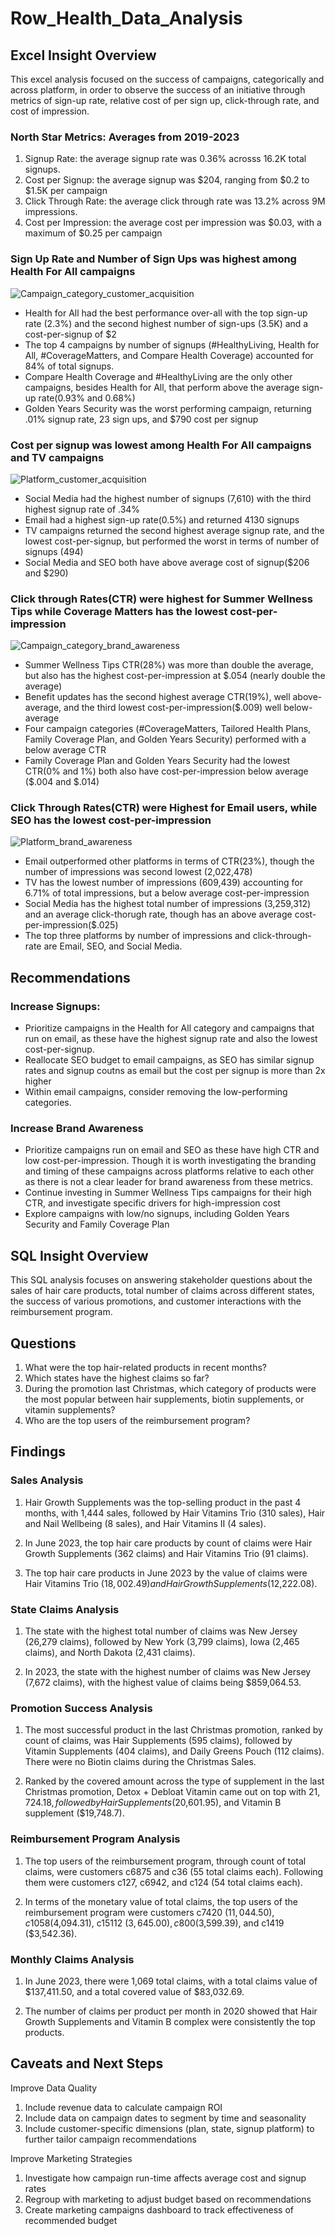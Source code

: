 # Row_Health_Data_Analysis

## Excel Insight Overview
This excel analysis focused on the success of campaigns, categorically and across platform, in order to observe the success of an initiative through metrics of sign-up rate, relative cost of per sign up, click-through rate, and cost of impression.

### North Star Metrics: Averages from 2019-2023 

1. Signup Rate: the average signup rate was 0.36% acrosss 16.2K total signups.
2. Cost per Signup: the average signup was $204, ranging from $0.2 to $1.5K per campaign
1. Click Through Rate: the average click through rate was 13.2% across 9M impressions.
2. Cost per Impression: the average cost per impression was $0.03, with a maximum of $0.25 per campaign

### Sign Up Rate and Number of Sign Ups was highest among Health For All campaigns 

![Campaign_category_customer_acquisition](https://github.com/TianaZoumer/Row_Health_Data_Analysis/assets/115896875/75540ceb-d3ad-4da0-ad64-3161ff6b88cc)

- Health for All had the best performance over-all with the top sign-up rate (2.3%) and the second highest number of sign-ups (3.5K) and a cost-per-signup of $2
- The top 4 campaigns by number of signups (#HealthyLiving, Health for All, #CoverageMatters, and Compare Health Coverage) accounted for 84% of total signups.
- Compare Health Coverage and #HealthyLiving are the only other campaigns, besides Health for All, that perform above the average sign-up rate(0.93% and 0.68%)
- Golden Years Security was the worst performing campaign, returning .01% signup rate, 23 sign ups, and $790 cost per signup

### Cost per signup was lowest among Health For All campaigns and TV campaigns

![Platform_customer_acquisition](https://github.com/TianaZoumer/Row_Health_Data_Analysis/assets/115896875/d88b94a9-f337-4592-bf13-6c1f782ad4ab)

 - Social Media had the highest number of signups (7,610) with the third highest signup rate of .34%
 - Email had a highest sign-up rate(0.5%) and returned 4130 signups
 - TV campaigns returned the second highest average signup rate, and the lowest cost-per-signup, but performed the worst in terms of number of signups (494)
 - Social Media and SEO both have above average cost of signup($206 and $290)

### Click through Rates(CTR) were highest for Summer Wellness Tips while Coverage Matters has the lowest cost-per-impression

![Campaign_category_brand_awareness](https://github.com/TianaZoumer/Row_Health_Data_Analysis/assets/115896875/b78935ee-1f50-4e03-b728-3700997c4424)

- Summer Wellness Tips CTR(28%) was more than double the average, but also has the highest cost-per-impression at $.054 (nearly double the average)
- Benefit updates has the second highest average CTR(19%), well above-average, and the third lowest cost-per-impression($.009) well below-average
- Four campaign categories (#CoverageMatters, Tailored Health Plans, Family Coverage Plan, and Golden Years Security) performed with a below average CTR
- Family Coverage Plan and Golden Years Security had the lowest CTR(0% and 1%) both also have cost-per-impression below average ($.004 and $.014)

### Click Through Rates(CTR) were Highest for Email users, while SEO has the lowest cost-per-impression

![Platform_brand_awareness](https://github.com/TianaZoumer/Row_Health_Data_Analysis/assets/115896875/34368a69-b051-47a8-ba44-1ea6b8472399)

- Email outperformed other platforms in terms of CTR(23%), though the number of impressions was second lowest (2,022,478)
- TV has the lowest number of impressions (609,439) accounting for 6.71% of total impressions, but a below average cost-per-impression
- Social Media has the highest total number of impressions (3,259,312) and an average click-thorugh rate, though has an above average cost-per-impression($.025)
- The top three platforms by number of impressions and click-through-rate are Email, SEO, and Social Media.

## Recommendations

### Increase Signups:
- Prioritize campaigns in the Health for All category and campaigns that run on email, as these have the highest signup rate and also the lowest cost-per-signup.
- Reallocate SEO budget to email campaigns, as SEO has similar signup rates and signup coutns as email but the cost per signup is more than 2x higher
- Within email campaigns, consider removing the low-performing categories.

### Increase Brand Awareness
- Prioritize campaigns run on email and SEO as these have high CTR and low cost-per-impression. Though it is worth investigating the branding and timing of these campaigns across platforms relative to each other as there is not a clear leader for brand awareness from these metrics.
- Continue investing in Summer Wellness Tips campaigns for their high CTR, and investigate specific drivers for high-impression cost
- Explore campaigns with low/no signups, including Golden Years Security and Family Coverage Plan

## SQL Insight Overview
This SQL analysis focuses on answering stakeholder questions about the sales of hair care products, total number of claims across different states, the success of various promotions, and customer interactions with the reimbursement program.

## Questions
1. What were the top hair-related products in recent months?
2. Which states have the highest claims so far?
3. During the promotion last Christmas, which category of products were the most popular between hair supplements, biotin supplements, or vitamin supplements?
4. Who are the top users of the reimbursement program?

## Findings

### Sales Analysis

1. Hair Growth Supplements was the top-selling product in the past 4 months, with 1,444 sales, followed by Hair Vitamins Trio (310 sales), Hair and Nail Wellbeing (8 sales), and Hair Vitamins II (4 sales).

2. In June 2023, the top hair care products by count of claims were Hair Growth Supplements (362 claims) and Hair Vitamins Trio (91 claims).

3. The top hair care products in June 2023 by the value of claims were Hair Vitamins Trio ($18,002.49) and Hair Growth Supplements ($12,222.08).

### State Claims Analysis

1. The state with the highest total number of claims was New Jersey (26,279 claims), followed by New York (3,799 claims), Iowa (2,465 claims), and North Dakota (2,431 claims).

2. In 2023, the state with the highest number of claims was New Jersey (7,672 claims), with the highest value of claims being $859,064.53.

### Promotion Success Analysis

1. The most successful product in the last Christmas promotion, ranked by count of claims, was Hair Supplements (595 claims), followed by Vitamin Supplements (404 claims), and Daily Greens Pouch (112 claims). There were no Biotin claims during the Christmas Sales.

2. Ranked by the covered amount across the type of supplement in the last Christmas promotion, Detox + Debloat Vitamin came out on top with $21,724.18, followed by Hair Supplements ($20,601.95), and Vitamin B supplement ($19,748.7).

### Reimbursement Program Analysis

1. The top users of the reimbursement program, through count of total claims, were customers c6875 and c36 (55 total claims each). Following them were customers c127, c6942, and c124 (54 total claims each).

2. In terms of the monetary value of total claims, the top users of the reimbursement program were customers c7420 ($11,044.50), c1058 ($4,094.31), c15112 ($3,645.00), c800 ($3,599.39), and c1419 ($3,542.36).

### Monthly Claims Analysis

1. In June 2023, there were 1,069 total claims, with a total claims value of $137,411.50, and a total covered value of $83,032.69.

2. The number of claims per product per month in 2020 showed that Hair Growth Supplements and Vitamin B complex were consistently the top products.

## Caveats and Next Steps

Improve Data Quality 
1. Include revenue data to calculate campaign ROI
2. Include data on campaign dates to segment by time and seasonality
3. Include customer-specific dimensions (plan, state, signup platform) to further tailor campaign recommendations

Improve Marketing Strategies
1. Investigate how campaign run-time affects average cost and signup rates
2. Regroup with marketing to adjust budget based on recommendations
3. Create marketing campaigns dashboard to track effectiveness of recommended budget

